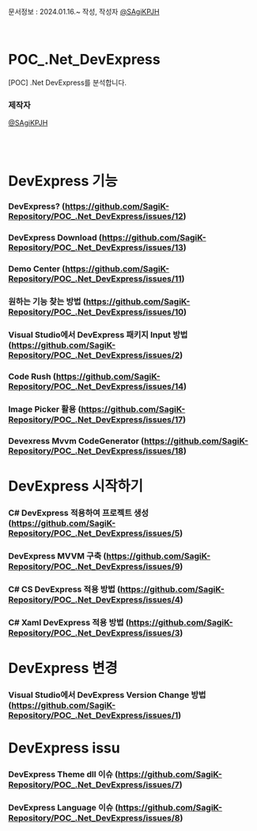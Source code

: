 문서정보 : 2024.01.16.~ 작성, 작성자 [@SAgiKPJH](https://github.com/SAgiKPJH)

<br>

# POC_.Net_DevExpress
[POC] .Net DevExpress를 분석합니다.


### 제작자
[@SAgiKPJH](https://github.com/SAgiKPJH)

<br><br>

# DevExpress 기능
### DevExpress? (https://github.com/SagiK-Repository/POC_.Net_DevExpress/issues/12)
### DevExpress Download (https://github.com/SagiK-Repository/POC_.Net_DevExpress/issues/13)
### Demo Center (https://github.com/SagiK-Repository/POC_.Net_DevExpress/issues/11)
### 원하는 기능 찾는 방법 (https://github.com/SagiK-Repository/POC_.Net_DevExpress/issues/10)
### Visual Studio에서 DevExpress 패키지 Input 방법 (https://github.com/SagiK-Repository/POC_.Net_DevExpress/issues/2)
### Code Rush (https://github.com/SagiK-Repository/POC_.Net_DevExpress/issues/14)
### Image Picker 활용 (https://github.com/SagiK-Repository/POC_.Net_DevExpress/issues/17)
### Devexress Mvvm CodeGenerator (https://github.com/SagiK-Repository/POC_.Net_DevExpress/issues/18)

# DevExpress 시작하기
### C# DevExpress 적용하여 프로젝트 생성 (https://github.com/SagiK-Repository/POC_.Net_DevExpress/issues/5)
### DevExpress MVVM 구축 (https://github.com/SagiK-Repository/POC_.Net_DevExpress/issues/9)
### C# CS DevExpress 적용 방법 (https://github.com/SagiK-Repository/POC_.Net_DevExpress/issues/4)
### C# Xaml DevExpress 적용 방법 (https://github.com/SagiK-Repository/POC_.Net_DevExpress/issues/3)

# DevExpress 변경
### Visual Studio에서 DevExpress Version Change 방법 (https://github.com/SagiK-Repository/POC_.Net_DevExpress/issues/1)

# DevExpress issu
### DevExpress Theme dll 이슈 (https://github.com/SagiK-Repository/POC_.Net_DevExpress/issues/7)
### DevExpress Language 이슈 (https://github.com/SagiK-Repository/POC_.Net_DevExpress/issues/8)

